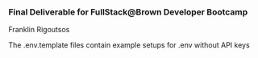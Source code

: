### Final Deliverable for FullStack@Brown Developer Bootcamp

Franklin Rigoutsos

The .env.template files contain example setups for .env without API keys

